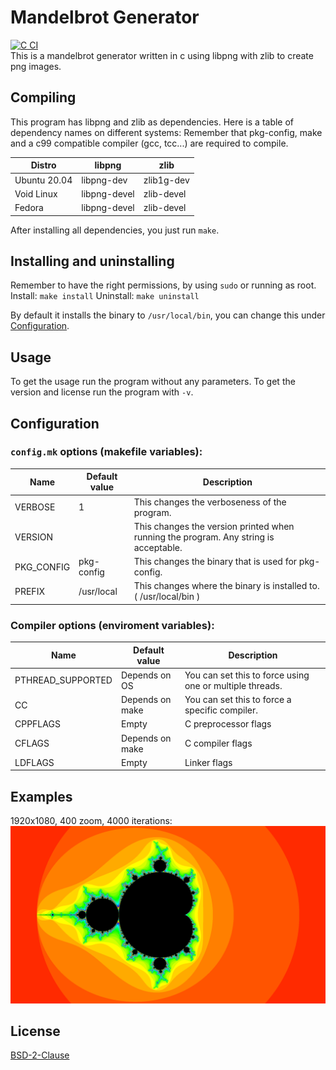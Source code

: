 # Mandelbrot Generator
[![C CI](https://github.com/Dko1905/mandelbrot/workflows/C%20CI/badge.svg)](https://github.com/Dko1905/mandelbrot/actions)<br/>
This is a mandelbrot generator written in c using libpng with zlib to create png images.

## Compiling
This program has libpng and zlib as dependencies. Here is a table of dependency names on different systems:
Remember that pkg-config, make and a c99 compatible compiler (gcc, tcc...) are required to compile.

| Distro       | libpng       | zlib       |
|--------------|--------------|------------|
| Ubuntu 20.04 | libpng-dev   | zlib1g-dev |
| Void Linux   | libpng-devel | zlib-devel |
| Fedora       | libpng-devel | zlib-devel |

After installing all dependencies, you just run `make`.

## Installing and uninstalling
Remember to have the right permissions, by using `sudo` or running as root.
Install: `make install`
Uninstall: `make uninstall`

By default it installs the binary to `/usr/local/bin`, you can change this under [Configuration](#Configuration).

## Usage
To get the usage run the program without any parameters.
To get the version and license run the program with `-v`.

## Configuration
### `config.mk` options (makefile variables):
| Name       | Default value | Description                                                                          |
|------------|---------------|--------------------------------------------------------------------------------------|
| VERBOSE    | 1             | This changes the verboseness of the program.                                         |
| VERSION    | <version>     | This changes the version printed when running the program. Any string is acceptable. |
| PKG\_CONFIG| pkg-config    | This changes the binary that is used for pkg-config.                                 |
| PREFIX     | /usr/local    | This changes where the binary is installed to. ( /usr/local/bin )                    |
### Compiler options (enviroment variables):
| Name              | Default value   | Description                                              |
|-------------------|-----------------|----------------------------------------------------------|
| PTHREAD_SUPPORTED | Depends on OS   | You can set this to force using one or multiple threads. |
| CC                | Depends on make | You can set this to force a specific compiler.           |
| CPPFLAGS          | Empty           | C preprocessor flags                                     |
| CFLAGS            | Depends on make | C compiler flags                                         |
| LDFLAGS           | Empty           | Linker flags                                             |

## Examples
1920x1080, 400 zoom, 4000 iterations: <br/>
![image of mandelbrot](doc_image.png)

## License
[BSD-2-Clause](LICENSE)

